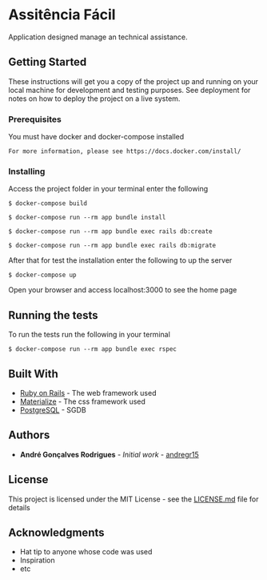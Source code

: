 # Assitência Fácil

Application designed manage an technical assistance.

## Getting Started

These instructions will get you a copy of the project up and running on your local machine for development and testing purposes. See deployment for notes on how to deploy the project on a live system.

### Prerequisites

You must have docker and docker-compose installed

```
For more information, please see https://docs.docker.com/install/ 
```

### Installing

Access the project folder in your terminal enter the following

```
$ docker-compose build
```

```
$ docker-compose run --rm app bundle install
```

```
$ docker-compose run --rm app bundle exec rails db:create
```

```
$ docker-compose run --rm app bundle exec rails db:migrate
```

After that for test the installation enter the following to up the server

```
$ docker-compose up
```

Open your browser and access localhost:3000 to see the home page

## Running the tests

To run the tests run the following in your terminal

```
$ docker-compose run --rm app bundle exec rspec
```

## Built With

* [Ruby on Rails](https://rubyonrails.org/) - The web framework used
* [Materialize](https://github.com/mkhairi/materialize-sass) - The css framework used
* [PostgreSQL](https://www.postgresql.org/) - SGDB

## Authors

* **André Gonçalves Rodrigues** - *Initial work* - [andregr15](https://github.com/andregr15)

## License

This project is licensed under the MIT License - see the [LICENSE.md](LICENSE.md) file for details

## Acknowledgments

* Hat tip to anyone whose code was used
* Inspiration
* etc